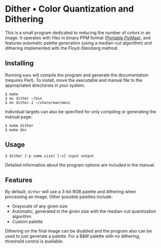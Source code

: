 # Dither • Color Quantization and Dithering

This is a small program dedicated to reducing the number of colors in an
image. It operates with files in binary PPM format ([Portable PixMap][ppm]),
and features automatic palette generation (using a median-cut algorithm) and
dithering implemented with the Floyd-Steinberg method.

## Installing

Running `make` will compile the program and generate the documentation
(requires Perl). To install, move the executable and manual file to the
appropriated directories in your system.

    $ make
    $ mv dither ~/bin
    $ mv dither.1 ~/share/man/man1

Individual targets can also be specified for only compiling or generating the
manual page:

    $ make dither
    $ make doc

## Usage

    $ dither [-p name.size] [-v] input output

Detailed information about the program options are included in the manual.

## Features

By default, `dither` will use a 3-bit RGB palette and dithering when
processing an image. Other possible palettes include:

 - Grayscale of any given size
 - Automatic, generated in the given size with the median-cut quantization
   algorithm
 - Custom palette

Dithering on the final image can be disabled and the program also can be used
to just generate a palette. For a B&W palette with no dithering, threshold
control is available.

 [ppm]: https://en.wikipedia.org/wiki/Netpbm_format

